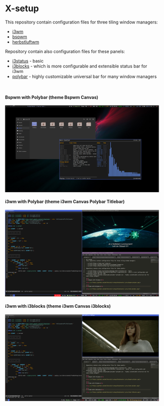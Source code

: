 # X-setup
This repository contain configuration files for three tiling window managers:

- <a href="https://i3wm.org/">i3wm</a>
- <a href="https://github.com/baskerville/bspwm">bspwm</a>
- <a href="https://herbstluftwm.org/">herbstluftwm</a>

Repository contain also configuration files for these panels:

- <a href="https://i3wm.org/i3status/manpage.html">i3status</a> - basic
- <a href="https://github.com/vivien/i3blocks">i3blocks</a> - which is more configurable and extensible status bar for i3wm
- <a href="https://github.com/polybar/polybar">polybar</a> - highly customizable universal bar for many window managers

<br>
<h4>Bspwm with Polybar (theme Bspwm Canvas)</h4>

<img src="https://github.com/Wallkerock/X-setup/blob/master/.pics/bspwm-polybar.png">

<br>
<h4>i3wm with Polybar (theme i3wm Canvas Polybar Titlebar)</h4>

<img src="https://github.com/Wallkerock/X-setup/blob/master/.pics/i3wm-polybar.png">

<br>
<h4>i3wm with i3blocks (theme i3wm Canvas i3blocks)</h4>

<img src="https://github.com/Wallkerock/X-setup/blob/master/.pics/i3wm-i3blocks.png">
